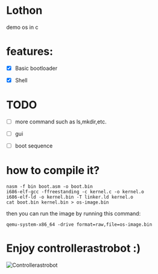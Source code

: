 # Lothon
demo os in c

# features:
- [x] Basic bootloader

- [x] Shell

# TODO
- [ ] more command such as ls,mkdir,etc.

- [ ] gui

- [ ] boot sequence

# how to compile it?
```
nasm -f bin boot.asm -o boot.bin
i686-elf-gcc -ffreestanding -c kernel.c -o kernel.o
i686-elf-ld -o kernel.bin -T linker.ld kernel.o
cat boot.bin kernel.bin > os-image.bin
```
then you can run the image by running this command:
```
qemu-system-x86_64 -drive format=raw,file=os-image.bin
```

# Enjoy controllerastrobot :)
![Controllerastrobot](https://github.com/user-attachments/assets/1c384e79-10b7-4917-8ff3-d56ee76fe425)
